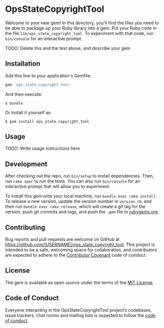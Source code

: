 # OpsStateCopyrightTool

Welcome to your new gem! In this directory, you'll find the files you need to be able to package up your Ruby library into a gem. Put your Ruby code in the file `lib/ops_state_copyright_tool`. To experiment with that code, run `bin/console` for an interactive prompt.

TODO: Delete this and the text above, and describe your gem

## Installation

Add this line to your application's Gemfile:

```ruby
gem 'ops_state_copyright_tool'
```

And then execute:

    $ bundle

Or install it yourself as:

    $ gem install ops_state_copyright_tool

## Usage

TODO: Write usage instructions here

## Development

After checking out the repo, run `bin/setup` to install dependencies. Then, run `rake spec` to run the tests. You can also run `bin/console` for an interactive prompt that will allow you to experiment.

To install this gem onto your local machine, run `bundle exec rake install`. To release a new version, update the version number in `version.rb`, and then run `bundle exec rake release`, which will create a git tag for the version, push git commits and tags, and push the `.gem` file to [rubygems.org](https://rubygems.org).

## Contributing

Bug reports and pull requests are welcome on GitHub at https://github.com/[USERNAME]/ops_state_copyright_tool. This project is intended to be a safe, welcoming space for collaboration, and contributors are expected to adhere to the [Contributor Covenant](http://contributor-covenant.org) code of conduct.

## License

The gem is available as open source under the terms of the [MIT License](https://opensource.org/licenses/MIT).

## Code of Conduct

Everyone interacting in the OpsStateCopyrightTool project’s codebases, issue trackers, chat rooms and mailing lists is expected to follow the [code of conduct](https://github.com/[USERNAME]/ops_state_copyright_tool/blob/master/CODE_OF_CONDUCT.md).
